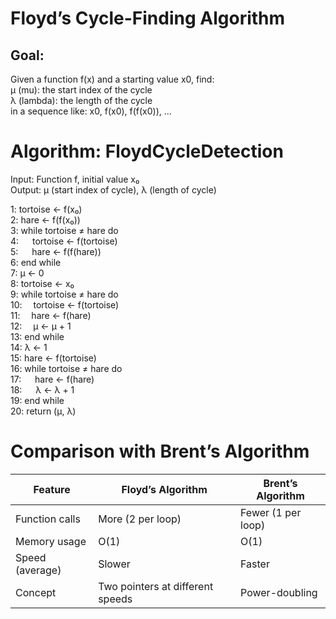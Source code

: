 # Floyd’s Cycle-Finding Algorithm
## Goal:
Given a function f(x) and a starting value x0, find:<br/>
μ (mu): the start index of the cycle<br/>
λ (lambda): the length of the cycle<br/>
in a sequence like: x0, f(x0), f(f(x0)), ...<br/>

# Algorithm: FloydCycleDetection
Input: Function f, initial value x₀<br/>
Output: μ (start index of cycle), λ (length of cycle)<br/>

1: tortoise ← f(x₀)<br/>
2: hare ← f(f(x₀))<br/>
3: while tortoise ≠ hare do<br/>
4: &emsp;    tortoise ← f(tortoise)<br/>
5: &emsp;   hare ← f(f(hare))<br/>
6: end while<br/>
7: μ ← 0<br/>
8: tortoise ← x₀<br/>
9: while tortoise ≠ hare do<br/>
10:&emsp;    tortoise ← f(tortoise)<br/>
11:&emsp;    hare ← f(hare)<br/>
12:&emsp;    μ ← μ + 1<br/>
13: end while<br/>
14: λ ← 1<br/>
15: hare ← f(tortoise)<br/>
16: while tortoise ≠ hare do<br/>
17: &emsp;   hare ← f(hare)<br/>
18: &emsp;   λ ← λ + 1<br/>
19: end while<br/>
20: return (μ, λ)<br/>

# Comparison with Brent’s Algorithm

| Feature         | Floyd’s Algorithm                | Brent’s Algorithm  |
| --------------- | -------------------------------- | ------------------ |
| Function calls  | More (2 per loop)                | Fewer (1 per loop) |
| Memory usage    | O(1)                             | O(1)               |
| Speed (average) | Slower                           | Faster             |
| Concept         | Two pointers at different speeds | Power-doubling     |

